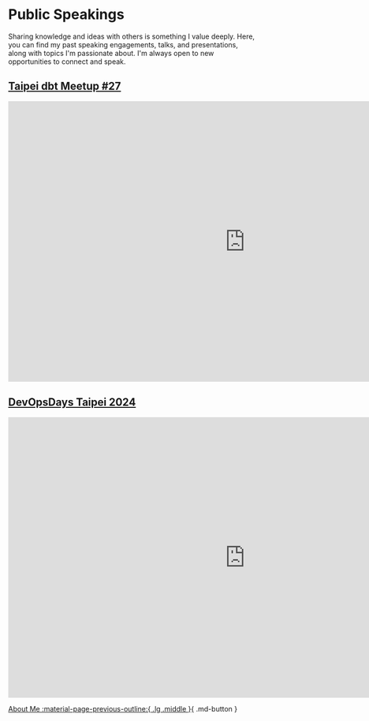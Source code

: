 # Public Speakings

Sharing knowledge and ideas with others is something I value deeply. Here, you can find my past speaking engagements, talks, and presentations, along with topics I'm passionate about. I'm always open to new opportunities to connect and speak.

## [Taipei dbt Meetup #27](https://www.meetup.com/taipei-dbt-meetup/events/302432145/)

<iframe src="https://docs.google.com/presentation/d/e/2PACX-1vTH78NW_AY-pzL5KLvQ5I7MDlHXVqOupF56Zo3GMAx9Na_PBEii1P5mTwEjXu42UqPvP-U-CenQivuH/embed?start=false&loop=false&delayms=3000" frameborder="0" width="960" height="569" allowfullscreen="true" mozallowfullscreen="true" webkitallowfullscreen="true"></iframe>

## [DevOpsDays Taipei 2024](https://devopsdays.tw/2024/session-page/3025)
<iframe src="https://docs.google.com/presentation/d/e/2PACX-1vQi_w-I96mC1NALoQN5kWJ61ZzapotpRO95-wMxDkqXAEFggeKd6D3hBjxA19A22DXMlCTOAHHfN_WY/embed?start=false&loop=false&delayms=3000" frameborder="0" width="960" height="569" allowfullscreen="true" mozallowfullscreen="true" webkitallowfullscreen="true"></iframe>

[About Me :material-page-previous-outline:{ .lg .middle }](../../index.md){ .md-button }